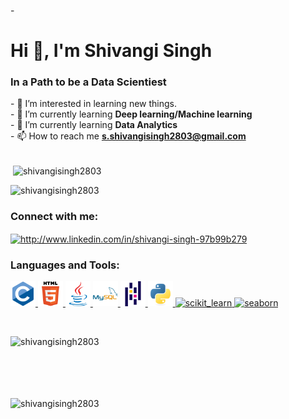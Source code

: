 -<h1 align="left">Hi 👋, I'm Shivangi Singh</h1>
<h3 align="left">In a Path to be a Data Scientiest</h3>
- 👀 I’m interested in learning new things.<br>
- 🌱 I’m currently learning <b>Deep learning/Machine learning</b><br>
- 🌱 I’m currently learning <b>Data Analytics</b><br>
- 📫 How to reach me
  <b><a href="mailto:your-email@example.com">s.shivangisingh2803@gmail.com</a></b><br><br>


<p>&nbsp;<img align="center" src="https://github-readme-stats.vercel.app/api?username=shivangisingh2803&show_icons=true&locale=en" alt="shivangisingh2803" /></p><!---
Shivangisingh2803/Shivangisingh2803 is a ✨ special ✨ repository because its `README.md` (this file) appears on your GitHub profile.
You can click the Preview link to take a look at your changes.
--->

<p align="left"> <img src="https://komarev.com/ghpvc/?username=shivangisingh2803&label=Profile%20views&color=0e75b6&style=flat" alt="shivangisingh2803" /> </p>

<h3 align="left">Connect with me:</h3>
<p align="left">

<a href="http://www.linkedin.com/in/shivangi-singh-97b99b279" target="blank"><img align="center" src="https://raw.githubusercontent.com/rahuldkjain/github-profile-readme-generator/master/src/images/icons/Social/linked-in-alt.svg" alt="http://www.linkedin.com/in/shivangi-singh-97b99b279" height="30" width="40" /></a>
</p>

<h3 align="left">Languages and Tools:</h3>
<p align="left"> <a href="https://www.cprogramming.com/" target="_blank" rel="noreferrer"> <img src="https://raw.githubusercontent.com/devicons/devicon/master/icons/c/c-original.svg" alt="c" width="40" height="40"/> </a> <a href="https://www.w3.org/html/" target="_blank" rel="noreferrer"> <img src="https://raw.githubusercontent.com/devicons/devicon/master/icons/html5/html5-original-wordmark.svg" alt="html5" width="40" height="40"/> </a> <a href="https://www.java.com" target="_blank" rel="noreferrer"> <img src="https://raw.githubusercontent.com/devicons/devicon/master/icons/java/java-original.svg" alt="java" width="40" height="40"/> </a> <a href="https://www.mysql.com/" target="_blank" rel="noreferrer"> <img src="https://raw.githubusercontent.com/devicons/devicon/master/icons/mysql/mysql-original-wordmark.svg" alt="mysql" width="40" height="40"/> </a> <a href="https://pandas.pydata.org/" target="_blank" rel="noreferrer"> <img src="https://raw.githubusercontent.com/devicons/devicon/2ae2a900d2f041da66e950e4d48052658d850630/icons/pandas/pandas-original.svg" alt="pandas" width="40" height="40"/> </a> <a href="https://www.python.org" target="_blank" rel="noreferrer"> <img src="https://raw.githubusercontent.com/devicons/devicon/master/icons/python/python-original.svg" alt="python" width="40" height="40"/> </a> <a href="https://scikit-learn.org/" target="_blank" rel="noreferrer"> <img src="https://upload.wikimedia.org/wikipedia/commons/0/05/Scikit_learn_logo_small.svg" alt="scikit_learn" width="40" height="40"/> </a> <a href="https://seaborn.pydata.org/" target="_blank" rel="noreferrer"> <img src="https://seaborn.pydata.org/_images/logo-mark-lightbg.svg" alt="seaborn" width="40" height="40"/> </a> </p><br>

<p><img align="left" src="https://github-readme-stats.vercel.app/api/top-langs?username=shivangisingh2803&show_icons=true&locale=en&layout=compact" alt="shivangisingh2803" /></p><br><br><br><br><br>

<p><img align="left" src="https://github-readme-streak-stats.herokuapp.com/?user=shivangisingh2803&" alt="shivangisingh2803" /></p>

